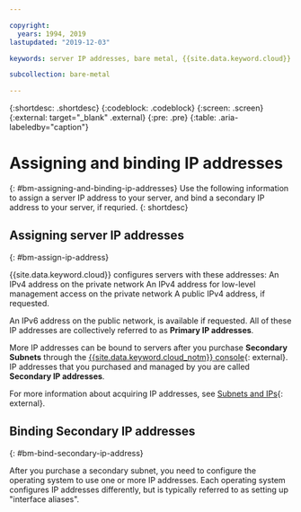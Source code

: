 ```yaml
---

copyright:
  years: 1994, 2019
lastupdated: "2019-12-03"

keywords: server IP addresses, bare metal, {{site.data.keyword.cloud}}

subcollection: bare-metal

---
```


{:shortdesc: .shortdesc}
{:codeblock: .codeblock}
{:screen: .screen}
{:external: target="_blank" .external}
{:pre: .pre}
{:table: .aria-labeledby="caption"}

# Assigning and binding IP addresses
{: #bm-assigning-and-binding-ip-addresses}
Use the following information to assign a server IP address to your server, and bind a secondary IP address to your server, if requried.
{: shortdesc}

## Assigning server IP addresses
{: #bm-assign-ip-address}

{{site.data.keyword.cloud}} configures servers with these addresses:
An IPv4 address on the private network
An IPv4 address for low-level management access on the
private network
A public IPv4 address, if requested.

An IPv6 address on the public network, is available if requested. All of
these IP addresses are collectively referred to as **Primary IP addresses**.

More IP addresses can be bound to servers after you purchase **Secondary
Subnets** through the [{{site.data.keyword.cloud_notm}} console](https://cloud.ibm.com){: external}. IP addresses that you purchased and managed by you are called **Secondary IP addresses**.

For more information about acquiring IP addresses, see [Subnets and IPs](https://cloud.ibm.com/docs/subnets/){: external}.


## Binding Secondary IP addresses
{: #bm-bind-secondary-ip-address}

After you purchase a secondary subnet, you need to configure the operating system to use one or more IP addresses. Each operating system configures IP addresses differently, but is typically referred to as setting up "interface aliases".
